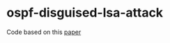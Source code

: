 # ospf-disguised-lsa-attack

Code based on this [paper](theory.stanford.edu/~dabo/papers/ospf.pdf)

<!--
**Status**: router R4 not forwarding hello packet (ip.src=10.0.1.3, ip.dst=10.0.1.2) sent from attacker (10.0.4.66)
-->
